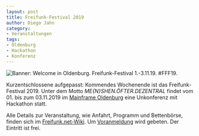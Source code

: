 ```yaml
---
layout: post
title: Freifunk-Festival 2019
author: Diego Jahn
category:
- Veranstaltungen
tags:
- Oldenburg
- Hackathon
- Konferenz
---
```

<img src="{{ site.url }}{{ site.baseurl }}/downloads/fff19.png" alt="Banner: Welcome in Oldenburg. Freifunk-Festival 1.-3.11.19. #FFF19." />

Kurzentschlossene aufgepasst: Kommendes Wochenende ist das Freifunk-Festival 2019. Unter dem Motto *ME{N}SHEN.ÖFTER.DEZENTRAL* findet vom 01. bis zum 03.11.2019 im [Mainframe Oldenburg](https://www.kreativitaet-trifft-technik.de/) eine Unkonferenz mit Hackathon statt.

Alle Details zur Veranstaltung, wie Anfahrt, Programm und Bettenbörse, finden sich im [Freifunk.net-Wiki](https://wiki.freifunk.net/Freifunk_Festival_2019/). Um [Voranmeldung](https://ffnw.de/fff19/) wird gebeten. Der Eintritt ist frei.
